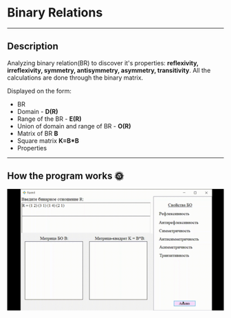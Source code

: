 # Binary Relations

---

## Description 
Analyzing binary relation(BR) to discover it's properties: **reflexivity, irreflexivity, symmetry, antisymmetry, asymmetry, transitivity**. 
All the calculations are done through the binary matrix. 

Displayed on the form:
- BR
- Domain - **D(R)**
- Range of the BR - **E(R)**
- Union of domain and range of BR - **O(R)**
- Matrix of BR **B**
- Square matrix **K=B*B**
- Properties

---

## How the program works 🌞 
<img src="https://github.com/ks-ieremenko/BinaryRelations/blob/master/readme_assets/example_br.gif" width="1000">

